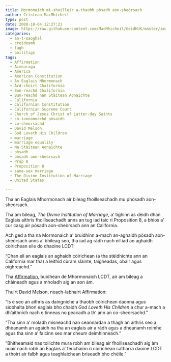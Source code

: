 ```yaml
---
title: Mormonaich mì-shoilleir a-thaobh pòsadh aon-sheòrsach
author: Crìstean MacMhìcheil
type: post
date: 2008-10-04 12:27:21
image: https://raw.githubusercontent.com/MacMhicheil/GeidhUK/master/images/2008-10-04-mormonaich-mi-shoilleir-a-thaobh-posadh-aon-sheorsach.jpg
categories:
  - an-t-saoghal
  - creideamh
  - lagh
  - poilitigs
tags:
  - Affirmation
  - Aimearaga
  - America
  - American Constitution
  - An Eaglais Mhormonach
  - Àrd-chùirt Chalifornia
  - Bun-reachd Chalifornia
  - Bun-reachd nan Stàitean Aonaichte
  - California
  - Californian Constitution
  - Californian Supreme Court
  - Church of Jesus Christ of Latter-day Saints
  - co-ionnannachd pòsaidh
  - co-sheòrsachd
  - David Melson
  - God Loveth His Children
  - marriage
  - marriage equality
  - Na Stàitean Aonaichte
  - pòsadh
  - pòsadh aon-sheòrsach
  - Prop 8
  - Proposition 8
  - same-sex marriage
  - The Divine Institution of Marriage
  - United States

---
```

Tha an Eaglais Mhormonach air bileag fhoillseachadh mu phòsadh aon-sheòrsach.

<!--more-->

Tha am bileag, _The Divine Institution of Marriage_, a&#8217; tighinn as dèidh dhan Eaglais aithris fhoillseachadh anns an tug iad taic ri Proposition 8, a bhios a&#8217; cur casg air pòsadh aon-sheòrsach ann an California.

Ach ged a tha na Mormonaich a&#8217; bruidhinn a-mach an-aghaidh pòsadh aon-sheòrsach anns a&#8217; bhileag seo, tha iad ag ràdh nach eil iad an aghaidh còirichean eile do dhaoine LCDT:

&#8220;Chan eil an eaglais an aghaidh còirichean (a tha stèidhichte ann an California mar thà) a leithid cùram slàinte, taigheadas, obair agus oighreachd.&#8221;

Tha [Affirmation][1], buidhean de Mhormonaich LCDT, air am bileag a chàineadh agus a mholadh aig an aon àm.

Thuirt David Melson, neach-labhairt Affirmation:

&#8220;Is e seo an aithris as daingniche a thaobh còirichean daonna agus sìobhalta bhon eaglais bho chaidh _God Loveth His Children_ a chur a-mach a dh&#8217;aithnich nach e tinneas no peacadh a th&#8217; ann an co-sheòrsachd.&#8221;

&#8220;Tha sinn a&#8217; moladh misneachd nan ceannardan a thagh an aithris seo a dhèanamh an agaidh na tha an eaglais air a ràdh agus a dhèanamh roimhe agus tha sinn a&#8217; faicinn seo mar cheum deimhinneach.&#8221;

&#8220;Bhitheamaid nas toilichte mura robh am bileag air fhoillseachadh aig àm nuair nach robh an Eaglais a&#8217; feuchainn ri còirichean catharra daoine LCDT a thoirt air falbh agus teaghlaichean briseadh bho chèile.&#8221;

 [1]: https://affirmation.org/
